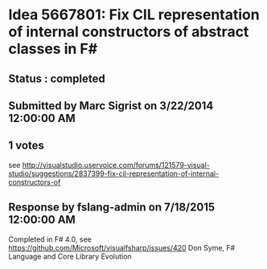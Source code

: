 # Idea 5667801: Fix CIL representation of internal constructors of abstract classes in F# #

## Status : completed

## Submitted by Marc Sigrist on 3/22/2014 12:00:00 AM

## 1 votes

see http://visualstudio.uservoice.com/forums/121579-visual-studio/suggestions/2837399-fix-cil-representation-of-internal-constructors-of

## Response by fslang-admin on 7/18/2015 12:00:00 AM

Completed in F# 4.0, see https://github.com/Microsoft/visualfsharp/issues/420
Don Syme, F# Language and Core Library Evolution

